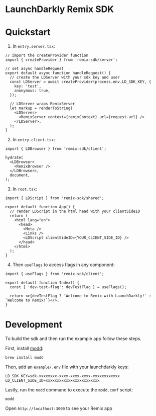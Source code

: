 # LaunchDarkly Remix SDK

# Quickstart

1. In `entry.server.tsx`:

```tsx
// import the createProvider function
import { createProvider } from 'remix-sdk/server';

// set async handleRequest
export default async function handleRequest() {
  // create the LDServer with your sdk key and user
  const LDServer = await createProvider(process.env.LD_SDK_KEY, {
    key: 'test',
    anonymous: true,
  });

  // LDServer wraps RemixServer
  let markup = renderToString(
    <LDServer>
      <RemixServer context={remixContext} url={request.url} />
    </LDServer>,
  );
}
```

2. In `entry.client.tsx`:

```tsx
import { LDBrowser } from 'remix-sdk/client';

hydrate(
  <LDBrowser>
    <RemixBrowser />
  </LDBrowser>,
  document,
);
```

3. In `root.tsx`:

```tsx
import { LDScript } from 'remix-sdk/shared';

export default function App() {
  // render LDScript in the html head with your clientSideID
  return (
    <html lang="en">
      <head>
        <Meta />
        <Links />
        <LDScript clientSideID={YOUR_CLIENT_SIDE_ID} />
      </head>
    </html>
  );
}
```

4. Then `useFlags` to access flags in any component:

```tsx
import { useFlags } from 'remix-sdk/client';

export default function Index() {
  const { 'dev-test-flag': devTestFlag } = useFlags();

  return <>{devTestFlag ? `Welcome to Remix with LaunchDarkly!` : `Welcome to Remix!`}</>;
}
```

# Development

To build the sdk and then run the example app follow these steps.

First, install [modd](https://github.com/cortesi/modd):

```shell
brew install modd
```

Then, add an `example/.env` file with your launchdarkly keys:

```
LD_SDK_KEY=sdk-xxxxxxxx-xxxx-xxxx-xxxx-xxxxxxxxxxxx
LD_CLIENT_SIDE_ID=xxxxxxxxxxxxxxxxxxxxxxxx
```

Lastly, run the `modd` command to execute the `modd.conf` script:

```shell
modd
```

Open `http://localhost:3000` to see your Remix app
